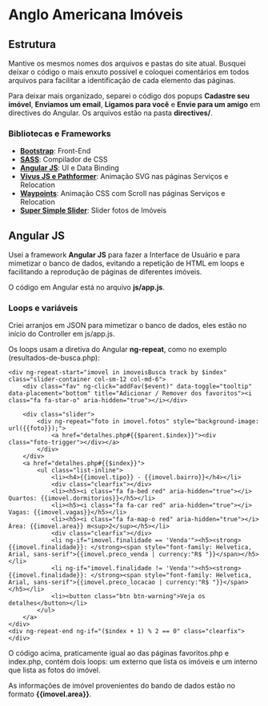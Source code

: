 # Anglo Americana Imóveis

## Estrutura

Mantive os mesmos nomes dos arquivos e pastas do site atual. Busquei deixar o código o mais enxuto possível e coloquei comentários em todos arquivos para facilitar a identificação de cada elemento das páginas.

Para deixar mais organizado, separei o código dos popups **Cadastre seu imóvel**, **Enviamos um email**, **Ligamos para você** e **Envie para um amigo** em directives do Angular. Os arquivos estão na pasta **directives/**.

### Bibliotecas e Frameworks

- [**Bootstrap**](http://getbootstrap.com/): Front-End
- [**SASS**](http://sass-lang.com/): Compilador de CSS
- [**Angular JS**](https://docs.angularjs.org/api): UI e Data Binding
- [**Vivus JS e Pathformer**](https://maxwellito.github.io/vivus/): Animação SVG nas páginas Serviços e Relocation
- [**Waypoints**](http://imakewebthings.com/waypoints/): Animação CSS com Scroll nas páginas Serviços e Relocation
- [**Super Simple Slider**](http://supersimpleslider.com/): Slider fotos de Imóveis

## Angular JS

Usei a framework **Angular JS** para fazer a Interface de Usuário e para mimetizar o banco de dados, evitando a repetição de HTML em loops e facilitando a reprodução de páginas de diferentes imóveis.

O código em Angular está no arquivo **js/app.js**.

### Loops e variáveis

Criei arranjos em JSON para mimetizar o banco de dados, eles estão no início do Controller em js/app.js.

Os loops usam a diretiva do Angular **ng-repeat**, como no exemplo (resultados-de-busca.php):

```
<div ng-repeat-start="imovel in imoveisBusca track by $index" class="slider-container col-sm-12 col-md-6">  
	<div class="fav" ng-click="addFav($event)" data-toggle="tooltip" data-placement="bottom" title="Adicionar / Remover dos favoritos"><i class="fa fa-star-o" aria-hidden="true"></i></div>
	
	<div class="slider">
	    <div ng-repeat="foto in imovel.fotos" style="background-image: url({{foto}});">
	    	<a href="detalhes.php#{{$parent.$index}}"><div class="foto-trigger"></div></a>
	    </div>
	</div>
	<a href="detalhes.php#{{$index}}">
		<ul class="list-inline">
			<li><h4>{{imovel.tipo}} - {{imovel.bairro}}</h4></li>
			<div class="clearfix"></div>
			<li><h5><i class="fa fa-bed red" aria-hidden="true"></i> Quartos: {{imovel.dormitorios}}</h5></li>
			<li><h5><i class="fa fa-car red" aria-hidden="true"></i> Vagas: {{imovel.vagas}}</h5></li>
			<li><h5><i class="fa fa-map-o red" aria-hidden="true"></i> Área: {{imovel.area}} m<sup>2</sup></h5></li>	
			<div class="clearfix"></div>	
			<li ng-if="imovel.finalidade == 'Venda'"><h5><strong>{{imovel.finalidade}}: </strong><span style="font-family: Helvetica, Arial, sans-serif">{{imovel.preco_venda | currency:"R$ "}}</span></h5></li>
			<li ng-if="imovel.finalidade != 'Venda'"><h5><strong>{{imovel.finalidade}}: </strong><span style="font-family: Helvetica, Arial, sans-serif">{{imovel.preco_locacao | currency:"R$ "}}</span></h5></li>				
			<li><button class="btn btn-warning">Veja os detalhes</button></li>
		</ul>
	</a>
</div>
<div ng-repeat-end ng-if="($index + 1) % 2 == 0" class="clearfix"></div>
```

O código acima, praticamente igual ao das páginas favoritos.php e index.php, contém dois loops: um externo que lista os imóveis e um interno que lista as fotos do imóvel.

As informações de imóvel provenientes do bando de dados estão no formato **{{imovel.area}}**.